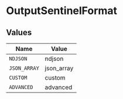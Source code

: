 # OutputSentinelFormat


## Values

| Name         | Value        |
| ------------ | ------------ |
| `NDJSON`     | ndjson       |
| `JSON_ARRAY` | json_array   |
| `CUSTOM`     | custom       |
| `ADVANCED`   | advanced     |